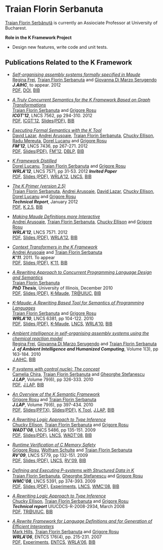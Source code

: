 # Traian Florin Serbanuta

[Traian Florin Șerbănuță](http://fsl.cs.uiuc.edu/tserban2) is currently an Assiociate Professor at University of Bucharest. 

**Role in the K Framework Project**

- Design new features, write code and unit tests. 

## Publications Related to the K Framework

- *[Self-organising assembly systems formally specified in Maude](http://fsl.cs.uiuc.edu/index.php/Self-organising_assembly_systems_formally_specified_in_Maude)*  
  [Regina Frei](http://fsl.cs.uiuc.edu/index.php/Regina_Frei), [Traian Florin Serbanuta](http://fsl.cs.uiuc.edu/index.php/Traian_Florin_Serbanuta) and [Giovanna Di Marzo Serugendo](http://fsl.cs.uiuc.edu/index.php/Giovanna_Di_Marzo_Serugendo)  
  ***J.AIHC***, to appear. 2012  
  [PDF](http://fsl.cs.uiuc.edu/pubs/frei-serbanuta-deMarzo-2012-jaihc.pdf), [DOI](http://dx.doi.org/10.1007/s12652-012-0159-2), [BIB](http://fsl.cs.uiuc.edu/pubs/frei-serbanuta-diMarzo-2012-jaihc.bib.txt)
  
- *[A Truly Concurrent Semantics for the K Framework Based on Graph Transformations](http://fsl.cs.uiuc.edu/index.php/A_Truly_Concurrent_Semantics_for_the_K_Framework_Based_on_Graph_Transformations)*  
  [Traian Florin Serbanuta](http://fsl.cs.uiuc.edu/index.php/Traian_Florin_Serbanuta) and [Grigore Rosu](http://fsl.cs.uiuc.edu/index.php/Grigore_Rosu)  
  ***ICGT'12***, LNCS 7562, pp 294-310. 2012  
  [PDF](http://fsl.cs.uiuc.edu/pubs/serbanuta-rosu-2012-icgt.pdf), [ICGT'12](http://www.informatik.uni-bremen.de/icgt2012/), [Slides(PDF)](http://fsl.cs.uiuc.edu/pubs/serbanuta-rosu-2012-icgt-slides.pdf), [BIB](http://fsl.cs.uiuc.edu/pubs/serbanuta-rosu-2012-icgt.bib.txt)
  
- *[Executing Formal Semantics with the K Tool](http://fsl.cs.uiuc.edu/index.php/Executing_Formal_Semantics_with_the_K_Tool)*  
  [David Lazar](http://fsl.cs.uiuc.edu/index.php/David_Lazar), [Andrei Arusoaie](http://fsl.cs.uiuc.edu/index.php/Andrei_Arusoaie), [Traian Florin Serbanuta](http://fsl.cs.uiuc.edu/index.php/Traian_Florin_Serbanuta), [Chucky Ellison](http://fsl.cs.uiuc.edu/index.php/Chucky_Ellison), [Radu Mereuta](http://fsl.cs.uiuc.edu/index.php/Radu_Mereuta), [Dorel Lucanu](http://fsl.cs.uiuc.edu/index.php/Dorel_Lucanu) and [Grigore Rosu](http://fsl.cs.uiuc.edu/index.php/Grigore_Rosu)  
  ***FM'12***, LNCS 7436, pp 267-271. 2012  
  [PDF](http://fsl.cs.uiuc.edu/pubs/lazar-arusoaie-serbanuta-ellison-mereuta-lucanu-rosu-2012-fm.pdf), [Slides(PDF)](http://fsl.cs.uiuc.edu/pubs/fm-2012-slides.pdf), [FM'12](http://fm2012.cnam.fr/), [DBLP](http://www.informatik.uni-trier.de/~ley/db/conf/fm/fm2012.html#LazarASEMLR12), [BIB](http://fsl.cs.uiuc.edu/pubs/lazar-arusoaie-serbanuta-ellison-mereuta-lucanu-rosu-2012-fm.bib.txt)
  
- *[K Framework Distilled](http://fsl.cs.uiuc.edu/index.php/K_Framework_Distilled)*  
  [Dorel Lucanu](http://fsl.cs.uiuc.edu/index.php/Dorel_Lucanu), [Traian Florin Serbanuta](http://fsl.cs.uiuc.edu/index.php/Traian_Florin_Serbanuta) and [Grigore Rosu](http://fsl.cs.uiuc.edu/index.php/Grigore_Rosu)  
  ***WRLA'12***, LNCS 7571, pp 31-53. 2012 ***Invited Paper***  
  [PDF](http://fsl.cs.uiuc.edu/pubs/lucanu-rosu-serbanuta-2012-wrla.pdf), [Slides (PDF)](http://fsl.cs.uiuc.edu/pubs/lucanu-rosu-serbanuta-2012-wrla-slides.pdf), [WRLA'12](http://wrla2012.lcc.uma.es/), [LNCS](http://dx.doi.org/10.1007/978-3-642-34005-5_3), [BIB](http://fsl.cs.uiuc.edu/pubs/lucanu-rosu-serbanuta-2012-wrla.bib.txt)
  
- *[The K Primer (version 2.5)](http://fsl.cs.uiuc.edu/index.php/The_K_Primer_(version_2.5))*  
  [Traian Florin Serbanuta](http://fsl.cs.uiuc.edu/index.php/Traian_Florin_Serbanuta), [Andrei Arusoaie](http://fsl.cs.uiuc.edu/index.php/Andrei_Arusoaie), [David Lazar](http://fsl.cs.uiuc.edu/index.php/David_Lazar), [Chucky Ellison](http://fsl.cs.uiuc.edu/index.php/Chucky_Ellison), [Dorel Lucanu](http://fsl.cs.uiuc.edu/index.php/Dorel_Lucanu) and [Grigore Rosu](http://fsl.cs.uiuc.edu/index.php/Grigore_Rosu)  
  ***Technical Report***, January 2012  
  [PDF](http://fsl.cs.uiuc.edu/pubs/k-primer-2012-v25.pdf), [K 2.5](http://k-framework.googlecode.com/svn/tags/v2.5/), [BIB](http://fsl.cs.uiuc.edu/pubs/k-primer-2012-v25.bib.txt)
  
- *[Making Maude Definitions more Interactive](http://fsl.cs.uiuc.edu/index.php/Making_Maude_Definitions_more_Interactive)*  
  [Andrei Arusoaie](http://fsl.cs.uiuc.edu/index.php/Andrei_Arusoaie), [Traian Florin Serbanuta](http://fsl.cs.uiuc.edu/index.php/Traian_Florin_Serbanuta), [Chucky Ellison](http://fsl.cs.uiuc.edu/index.php/Chucky_Ellison) and [Grigore Rosu](http://fsl.cs.uiuc.edu/index.php/Grigore_Rosu)  
  ***WRLA'12***, LNCS 7571. 2012  
  [PDF](http://fsl.cs.uiuc.edu/pubs/arusoaie-serbanuta-ellison-rosu-2012-wrla.pdf), [Slides (PDF)](http://fsl.cs.uiuc.edu/pubs/arusoaie-serbanuta-ellison-rosu-wrla-2012-slides.pdf), [WRLA'12](http://wrla2012.lcc.uma.es/), [BIB](http://fsl.cs.uiuc.edu/pubs/arusoaie-serbanuta-ellison-rosu-2012-wrla.bib.txt)
  
- *[Context Transformers in the K Framework](http://fsl.cs.uiuc.edu/index.php/Context_Transformers_in_the_K_Framework)*  
  [Andrei Arusoaie](http://fsl.cs.uiuc.edu/index.php/Andrei_Arusoaie) and [Traian Florin Serbanuta](http://fsl.cs.uiuc.edu/index.php/Traian_Florin_Serbanuta)  
  ***K'11***. 2011. To appear  
  [PDF](http://fmse.info.uaic.ro/publications/getfile/84/pdf/), [Slides (PDF)](http://fmse.info.uaic.ro/fileman/getpubpubfile/53/), [K'11](http://k-framework.org/K11), [BIB](http://fsl.cs.uiuc.edu/pubs/arusoaie-serbanuta-2011-k.bib.txt)
  
- *[A Rewriting Approach to Concurrent Programming Language Design and Semantics](http://fsl.cs.uiuc.edu/index.php/A_Rewriting_Approach_to_Concurrent_Programming_Language_Design_and_Semantics)*  
  [Traian Florin Serbanuta](http://fsl.cs.uiuc.edu/index.php/Traian_Florin_Serbanuta)  
  ***PhD Thesis***, University of Illinois, December 2010  
  [PDF](http://fsl.cs.uiuc.edu/pubs/serbanuta-2010-thesis.pdf), [Slides (PDF)](http://fsl.cs.uiuc.edu/pubs/serbanuta-2010-thesis-slides.pdf), [K-Maude](http://k-framework.googlecode.com/), [TR@UIUC](https://www.ideals.illinois.edu/handle/2142/18252), [BIB](http://fsl.cs.uiuc.edu/pubs/serbanuta-2010-thesis.bib.txt)
  
- *[K-Maude: A Rewriting Based Tool for Semantics of Programming Languages](http://fsl.cs.uiuc.edu/index.php/K-Maude:_A_Rewriting_Based_Tool_for_Semantics_of_Programming_Languages)*  
  [Traian Florin Serbanuta](http://fsl.cs.uiuc.edu/index.php/Traian_Florin_Serbanuta) and [Grigore Rosu](http://fsl.cs.uiuc.edu/index.php/Grigore_Rosu)  
  ***WRLA'10***, LNCS 6381, pp 104-122. 2010  
  [PDF](http://fsl.cs.uiuc.edu/pubs/serbanuta-rosu-2010-wrla.pdf), [Slides (PDF)](http://fsl.cs.uiuc.edu/pubs/serbanuta-rosu-2010-wrla-slides.pdf), [K-Maude](http://k-framework.googlecode.com/), [LNCS](http://dx.doi.org/10.1007/978-3-642-16310-4_8), [WRLA'10](http://wrla10.ifi.uio.no/), [BIB](http://fsl.cs.uiuc.edu/pubs/serbanuta-rosu-2010-wrla.bib.txt)
  
- *[Ambient intelligence in self-organising assembly systems using the chemical reaction model](http://fsl.cs.uiuc.edu/index.php/Ambient_intelligence_in_self-organising_assembly_systems_using_the_chemical_reaction_model)*  
  [Regina Frei](http://fsl.cs.uiuc.edu/index.php/Regina_Frei), [Giovanna Di Marzo Serugendo](http://fsl.cs.uiuc.edu/index.php/Giovanna_Di_Marzo_Serugendo) and [Traian Florin Serbanuta](http://fsl.cs.uiuc.edu/index.php/Traian_Florin_Serbanuta)  
  ***J. of Ambient Intelligence and Humanized Computing***, Volume 1(3), pp 163-184. 2010  
  [J.AIHC](http://dx.doi.org/10.1007/s12652-010-0016-0), [BIB](http://fsl.cs.uiuc.edu/pubs/frei-diMarzo-serbanuta-2010-jaihc.bib.txt)
  
- *[P systems with control nuclei: The concept](http://fsl.cs.uiuc.edu/index.php/P_systems_with_control_nuclei:_The_concept)*  
  [Camelia Chira](http://fsl.cs.uiuc.edu/index.php/Camelia_Chira), [Traian Florin Serbanuta](http://fsl.cs.uiuc.edu/index.php/Traian_Florin_Serbanuta) and [Gheorghe Stefanescu](http://fsl.cs.uiuc.edu/index.php/Gheorghe_Stefanescu)  
  ***J.LAP***, Volume 79(6), pp 326-333. 2010  
  [PDF](http://fsl.cs.uiuc.edu/pubs/chira-serbanuta-stefanescu-2010-jlap.pdf), [J.LAP](http://dx.doi.org/10.1016/j.jlap.2010.03.006), [BIB](http://fsl.cs.uiuc.edu/pubs/chira-serbanuta-stefanescu-2010-jlap.bib.txt)
  
- *[An Overview of the K Semantic Framework](http://fsl.cs.uiuc.edu/index.php/An_Overview_of_the_K_Semantic_Framework)*  
  [Grigore Rosu](http://fsl.cs.uiuc.edu/index.php/Grigore_Rosu) and [Traian Florin Serbanuta](http://fsl.cs.uiuc.edu/index.php/Traian_Florin_Serbanuta)  
  ***J.LAP***, Volume 79(6), pp 397-434. 2010  
  [PDF](http://fsl.cs.uiuc.edu/pubs/rosu-serbanuta-2010-jlap.pdf), [Slides(PPTX)](http://fsl.cs.uiuc.edu/pubs/rosu-serbanuta-2010-jlap-slides-2011-01-14-Iasi.pptx.zip), [Slides(PDF)](http://fsl.cs.uiuc.edu/pubs/rosu-serbanuta-2010-jlap-slides-2011-01-14-Iasi.pdf), [K Tool](http://k-framework.googlecode.com/), [J.LAP](http://dx.doi.org/10.1016/j.jlap.2010.03.012), [BIB](http://fsl.cs.uiuc.edu/pubs/rosu-serbanuta-2010-jlap.bib.txt)
  
- *[A Rewriting Logic Approach to Type Inference](http://fsl.cs.uiuc.edu/index.php/A_Rewriting_Logic_Approach_to_Type_Inference)*  
  [Chucky Ellison](http://fsl.cs.uiuc.edu/index.php/Chucky_Ellison), [Traian Florin Serbanuta](http://fsl.cs.uiuc.edu/index.php/Traian_Florin_Serbanuta) and [Grigore Rosu](http://fsl.cs.uiuc.edu/index.php/Grigore_Rosu)  
  ***WADT'08***, LNCS 5486, pp 135-151. 2009  
  [PDF](http://fsl.cs.uiuc.edu/pubs/ellison-serbanuta-rosu-2008-wadt-b.pdf), [Slides(PDF)](http://fsl.cs.uiuc.edu/pubs/ellison-serbanuta-rosu-2008-wadt-slides.pdf), [LNCS](http://dx.doi.org/10.1007/978-3-642-03429-9_10), [WADT'08](http://www.di.unipi.it/WADT2008/), [BIB](http://fsl.cs.uiuc.edu/pubs/ellison-serbanuta-rosu-2008-wadt-b.bib.txt)
  
- *[Runtime Verification of C Memory Safety](http://fsl.cs.uiuc.edu/index.php/Runtime_Verification_of_C_Memory_Safety)*  
  [Grigore Rosu](http://fsl.cs.uiuc.edu/index.php/Grigore_Rosu), [Wolfram Schulte](http://fsl.cs.uiuc.edu/index.php/Wolfram_Schulte) and [Traian Florin Serbanuta](http://fsl.cs.uiuc.edu/index.php/Traian_Florin_Serbanuta)  
  ***RV'09***, LNCS 5779, pp 132-151. 2009  
  [PDF](http://fsl.cs.uiuc.edu/pubs/rosu-schulte-serbanuta-2009-rv.pdf), [Slides (PDF)](http://fsl.cs.uiuc.edu/pubs/rosu-schulte-serbanuta-2009-rv-slides.pdf), [LNCS](http://dx.doi.org/10.1007/978-3-642-04694-0_10), [RV'09](http://www-rv2009.imag.fr/), [BIB](http://fsl.cs.uiuc.edu/pubs/rosu-schulte-serbanuta-2009-rv.bib.txt)
  
- *[Deﬁning and Executing P-systems with Structured Data in K](http://fsl.cs.uiuc.edu/index.php/De%EF%AC%81ning_and_Executing_P-systems_with_Structured_Data_in_K)*  
  [Traian Florin Serbanuta](http://fsl.cs.uiuc.edu/index.php/Traian_Florin_Serbanuta), [Gheorghe Stefanescu](http://fsl.cs.uiuc.edu/index.php/Gheorghe_Stefanescu) and [Grigore Rosu](http://fsl.cs.uiuc.edu/index.php/Grigore_Rosu)  
  ***WMC'08***, LNCS 5391, pp 374-393. 2009  
  [PDF](http://fsl.cs.uiuc.edu/pubs/serbanuta-stefanescu-rosu-2008-wmc.pdf), [Slides (PDF)](http://fsl.cs.uiuc.edu/pubs/serbanuta-stefanescu-rosu-2008-wmc-slides.pdf), [Experiments](http://fsl.cs.uiuc.edu/index.php/Special:MaudeStepperOnline), [LNCS](http://dx.doi.org/10.1007/978-3-540-95885-7_26), [WMC'08](http://www.macs.hw.ac.uk/wmc9/), [BIB](http://fsl.cs.uiuc.edu/pubs/serbanuta-stefanescu-rosu-2008-wmc.bib.txt)
  
- *[A Rewriting Logic Approach to Type Inference](http://fsl.cs.uiuc.edu/index.php/A_Rewriting_Logic_Approach_to_Type_Inference)*  
  [Chucky Ellison](http://fsl.cs.uiuc.edu/index.php/Chucky_Ellison), [Traian Florin Serbanuta](http://fsl.cs.uiuc.edu/index.php/Traian_Florin_Serbanuta) and [Grigore Rosu](http://fsl.cs.uiuc.edu/index.php/Grigore_Rosu)  
  ***Technical report*** UIUCDCS-R-2008-2934, March 2008  
  [PDF](http://fsl.cs.uiuc.edu/pubs/ellison-serbanuta-rosu-2008-tr.pdf), [TR@UIUC](http://hdl.handle.net/2142/11423), [BIB](http://fsl.cs.uiuc.edu/pubs/ellison-serbanuta-rosu-2008-tr.bib.txt)
  
- *[A Rewrite Framework for Language Definitions and for Generation of Efficient Interpreters](http://fsl.cs.uiuc.edu/index.php/A_Rewrite_Framework_for_Language_Definitions_and_for_Generation_of_Efficient_Interpreters)*  
  [Mark Hills](http://fsl.cs.uiuc.edu/index.php/Mark_Hills), [Traian Florin Serbanuta](http://fsl.cs.uiuc.edu/index.php/Traian_Florin_Serbanuta) and [Grigore Rosu](http://fsl.cs.uiuc.edu/index.php/Grigore_Rosu)  
  ***WRLA'06***, ENTCS 176(4), pp. 215-231. 2007  
  [PDF](http://fsl.cs.uiuc.edu/pubs/hills-serbanuta-rosu-2006-wrla.pdf), [Experiments](http://fsl.cs.uiuc.edu/pubs/hills-serbanuta-rosu-2006-wrla-experiments.zip), [ENTCS](http://dx.doi.org/10.1016/j.entcs.2007.06.017), [WRLA'06](http://www-formal.stanford.edu/clt/WRLA06/), [BIB](http://fsl.cs.uiuc.edu/pubs/hills-serbanuta-rosu-2006-wrla.bib.txt)
